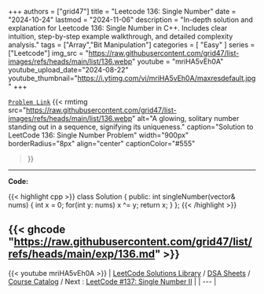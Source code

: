 
+++
authors = ["grid47"]
title = "Leetcode 136: Single Number"
date = "2024-10-24"
lastmod = "2024-11-06"
description = "In-depth solution and explanation for Leetcode 136: Single Number in C++. Includes clear intuition, step-by-step example walkthrough, and detailed complexity analysis."
tags = ["Array","Bit Manipulation"]
categories = [
    "Easy"
]
series = ["Leetcode"]
img_src = "https://raw.githubusercontent.com/grid47/list-images/refs/heads/main/list/136.webp"
youtube = "mriHA5vEh0A"
youtube_upload_date="2024-08-22"
youtube_thumbnail="https://i.ytimg.com/vi/mriHA5vEh0A/maxresdefault.jpg"
+++



[`Problem Link`](https://leetcode.com/problems/single-number/description/)
{{< rmtimg 
    src="https://raw.githubusercontent.com/grid47/list-images/refs/heads/main/list/136.webp" 
    alt="A glowing, solitary number standing out in a sequence, signifying its uniqueness."
    caption="Solution to LeetCode 136: Single Number Problem"
    width="900px"
    borderRadius="8px"
    align="center" 
    captionColor="#555"
>}}
---
**Code:**

{{< highlight cpp >}}
class Solution {
public:
    int singleNumber(vector<int>& nums) {
        int x = 0;
        for(int y: nums)
            x ^= y;
        return x;
    }
};
{{< /highlight >}}

{{< ghcode "https://raw.githubusercontent.com/grid47/list/refs/heads/main/exp/136.md" >}}
---
{{< youtube mriHA5vEh0A >}}
| [LeetCode Solutions Library](https://grid47.xyz/leetcode/) / [DSA Sheets](https://grid47.xyz/sheets/) / [Course Catalog](https://grid47.xyz/courses/) / Next : [LeetCode #137: Single Number II](https://grid47.xyz/leetcode/solution-137-single-number-ii/) |
| --- |

